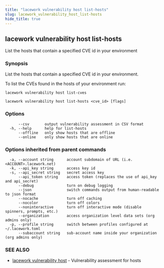 ```yaml
---
title: "lacework vulnerability host list-hosts"
slug: lacework_vulnerability_host_list-hosts
hide_title: true
---
```


## lacework vulnerability host list-hosts

List the hosts that contain a specified CVE id in your environment

### Synopsis

List the hosts that contain a specified CVE id in your environment.

To list the CVEs found in the hosts of your environment run:

    lacework vulnerability host list-cves

```
lacework vulnerability host list-hosts <cve_id> [flags]
```

### Options

```
      --csv       output vulnerability assessment in CSV format
  -h, --help      help for list-hosts
      --offline   only show hosts that are offline
      --online    only show hosts that are online
```

### Options inherited from parent commands

```
  -a, --account string      account subdomain of URL (i.e. <ACCOUNT>.lacework.net)
  -k, --api_key string      access key id
  -s, --api_secret string   secret access key
      --api_token string    access token (replaces the use of api_key and api_secret)
      --debug               turn on debug logging
      --json                switch commands output from human-readable to json format
      --nocache             turn off caching
      --nocolor             turn off colors
      --noninteractive      turn off interactive mode (disable spinners, prompts, etc.)
      --organization        access organization level data sets (org admins only)
  -p, --profile string      switch between profiles configured at ~/.lacework.toml
      --subaccount string   sub-account name inside your organization (org admins only)
```

### SEE ALSO

* [lacework vulnerability host](lacework_vulnerability_host.md)	 - Vulnerability assessment for hosts

